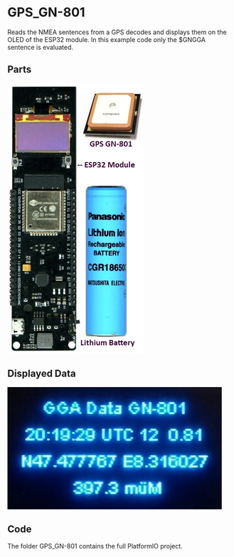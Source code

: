 # GPS_GN-801
Reads the NMEA sentences from a GPS decodes and displays them
on the OLED of the ESP32 module.
In this example code only the $GNGGA sentence is evaluated.
## Parts
![PARTS](esp32-gps.jpg)

## Displayed Data
![Data](gga-data.jpg)

## Code
The folder GPS_GN-801 contains the full PlatformIO project.
